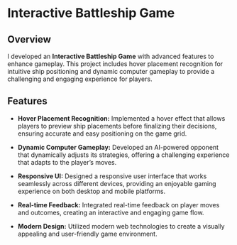 # Interactive Battleship Game

## Overview

I developed an **Interactive Battleship Game** with advanced features to enhance gameplay. This project includes hover placement recognition for intuitive ship positioning and dynamic computer gameplay to provide a challenging and engaging experience for players.

## Features

- **Hover Placement Recognition:** Implemented a hover effect that allows players to preview ship placements before finalizing their decisions, ensuring accurate and easy positioning on the game grid.

- **Dynamic Computer Gameplay:** Developed an AI-powered opponent that dynamically adjusts its strategies, offering a challenging experience that adapts to the player’s moves.

- **Responsive UI:** Designed a responsive user interface that works seamlessly across different devices, providing an enjoyable gaming experience on both desktop and mobile platforms.

- **Real-time Feedback:** Integrated real-time feedback on player moves and outcomes, creating an interactive and engaging game flow.

- **Modern Design:** Utilized modern web technologies to create a visually appealing and user-friendly game environment.

